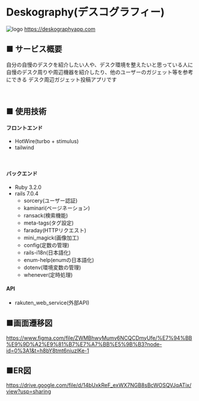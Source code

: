 # Deskography(デスコグラフィー)
![logo](https://github.com/super-man0115/deskography/assets/66407238/1d60f009-1200-437b-ba07-427899383fc9)
https://deskographyapp.com
<br>

## ■ サービス概要

  自分の自慢のデスクを紹介したい人や、デスク環境を整えたいと思っている人に
  自慢のデスク周りや周辺機器を紹介したり、他のユーザーのガジェット等を参考にできる
  デスク周辺ガジェット投稿アプリです
  
<br>

## ■ 使用技術

  ####  フロントエンド
  - HotWire(turbo + stimulus)
  - tailwind
  
 <br>
 
 #### バックエンド
 - Ruby 3.2.0
 - rails 7.0.4
   - sorcery(ユーザー認証)
   - kaminari(ページネーション)
   - ransack(検索機能)
   - meta-tags(タグ設定)
   - faraday(HTTPリクエスト)
   - mini_magick(画像加工)
   - config(定数の管理)
   - rails-i18n(日本語化)
   - enum-help(enumの日本語化)
   - dotenv(環境変数の管理)
   - whenever(定時処理)
  
 #### API
 - rakuten_web_service(外部API)

## ■画面遷移図
  https://www.figma.com/file/ZWMBhwyMumv6NCQCDmyUfe/%E7%94%BB%E9%9D%A2%E9%81%B7%E7%A7%BB%E5%9B%B3?node-id=0%3A1&t=h8bY8tmt6niuzlKe-1

## ■ER図
  https://drive.google.com/file/d/14bUxkReF_exWX7NGB8sBcWOSQVJqATix/view?usp=sharing

